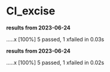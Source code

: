 # CI_excise

__results from 2023-06-24__

.....x                                                                   [100%]
5 passed, 1 xfailed in 0.03s

__results from 2023-06-24__

.....x                                                                   [100%]
5 passed, 1 xfailed in 0.02s
